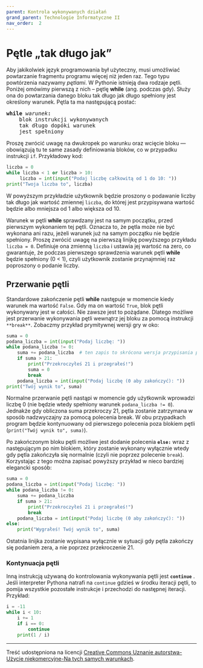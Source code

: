```yaml
---
parent: Kontrola wykonywanych działań
grand_parent: Technologie Informatyczne II
nav_order:  2
---
```


# Pętle „tak długo jak”

Aby jakikolwiek język programowania był użyteczny, musi umożliwiać powtarzanie fragmentu programu więcej niż jeden raz. Tego typu powtórzenia nazywamy _pętlami_. W Pythonie istnieją dwa rodzaje pętli. Poniżej omówimy pierwszą z nich – pętlę **while** (ang. podczas gdy). Służy ona do powtarzania danego bloku tak długo jak długo spełniony jest określony warunek. Pętla ta ma następującą postać:

<pre>
<b>while</b> <i>warunek</i><b>:</b>
    blok instrukcji wykonywanych  
    tak długo dopóki warunek  
    jest spełniony
</pre>

Proszę zwrócić uwagę na dwukropek po warunku oraz wcięcie bloku — obowiązują tu te same zasady definiowania bloków, co w przypadku instrukcji `if`. Przykładowy kod:

```python
liczba = 0
while liczba < 1 or liczba > 10:
     liczba = int(input("Podaj liczbę całkowitą od 1 do 10: "))
print("Twoja liczba to", liczba)
```
W powyższym przykładzie użytkownik będzie proszony o podawanie liczby tak długo jak wartość zmiennej `liczba`, do której jest przypisywana wartość będzie albo mniejsza od 1 albo większa od 10.

Warunek w pętli **while** sprawdzany jest na samym początku, przed pierwszym wykonaniem tej pętli. Oznacza to, że pętla może nie być wykonana ani razu, jeżeli warunek już na samym początku nie będzie spełniony. Proszę zwrócić uwagę na pierwszą linijkę powyższego przykładu `liczba = 0`. Definiuje ona zmienną `liczba` i ustawia jej wartość na zero, co gwarantuje, że podczas pierwszego sprawdzenia warunek pętli **while** będzie spełniony (0 < 1), czyli użytkownik zostanie przynajmniej raz poproszony o podanie liczby.

## Przerwanie pętli

Standardowe zakończenie pętli **while** następuje w momencie kiedy warunek ma wartość `False`. Gdy ma on wartość `True`, blok pętli wykonywany jest w całości. Nie zawsze jest to pożądane. Dlatego możliwe jest przerwanie wykonywania pętli wewnątrz jej bloku za pomocą instrukcji `**break**`. Zobaczmy przykład prymitywnej wersji gry w oko:

```python
suma = 0  
podana_liczba = int(input("Podaj liczbę: "))  
while podana_liczba != 0:  
    suma += podana_liczba  # ten zapis to skrócona wersja przypisania postaci suma += suma + podana_liczba
    if suma > 21:  
        print("Przekroczyłeś 21 i przegrałeś!")  
        suma = 0  
        break  
    podana_liczba = int(input("Podaj liczbę (0 aby zakończyć): "))  
print("Twój wynik to", suma)
```

Normalne przerwanie pętli nastąpi w momencie gdy użytkownik wprowadzi liczbę 0 (nie będzie wtedy spełniony warunek `podana_liczba != 0`). Jednakże gdy obliczona suma przekroczy 21, pętla zostanie zatrzymana w sposób nadzwyczajny za pomocą polecenia break. W obu przypadkach program będzie kontynuowany od pierwszego polecenia poza blokiem pętli (`print("Twój wynik to", suma)`).

Po zakończonym bloku pętli możliwe jest dodanie polecenia **`else:`** wraz z następującym po nim blokiem, który zostanie wykonany wyłącznie wtedy gdy pętla zakończyła się normalnie (czyli nie poprzez polecenie `break`). Korzystając z tego można zapisać powyższy przykład w nieco bardziej elegancki sposób:

```python
suma = 0  
podana_liczba = int(input("Podaj liczbę: "))  
while podana_liczba != 0:  
    suma += podana_liczba  
    if suma > 21:  
        print("Przekroczyłeś 21 i przegrałeś!")  
        break  
    podana_liczba = int(input("Podaj liczbę (0 aby zakończyć): "))  
else:  
    print("Wygrałeś! Twój wynik to", suma)
```

Ostatnia linijka zostanie wypisana wyłącznie w sytuacji gdy pętla zakończy się podaniem zera, a nie poprzez przekroczenie 21.

### Kontynuacja pętli

Inną instrukcją używaną do kontrolowania wykonywania pętli jest **`continue`** . Jeśli interpreter Pythona natrafi na `continue` gdzieś w środku iteracji pętli, to pomija wszystkie pozostałe instrukcje i przechodzi do następnej iteracji. Przykład:

```python
i = -11  
while i < 10:  
    i += 1  
    if i == 0:  
        continue  
    print(1 / i)
```

---

Treść udostępniona na licencji [Creative Commons Uznanie autorstwa-Użycie niekomercyjne-Na tych samych warunkach](https://creativecommons.org/licenses/by-nc-sa/4.0/deed.pl).
